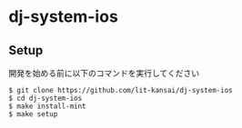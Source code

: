 # dj-system-ios

## Setup

開発を始める前に以下のコマンドを実行してください

```
$ git clone https://github.com/lit-kansai/dj-system-ios
$ cd dj-system-ios
$ make install-mint
$ make setup
```
